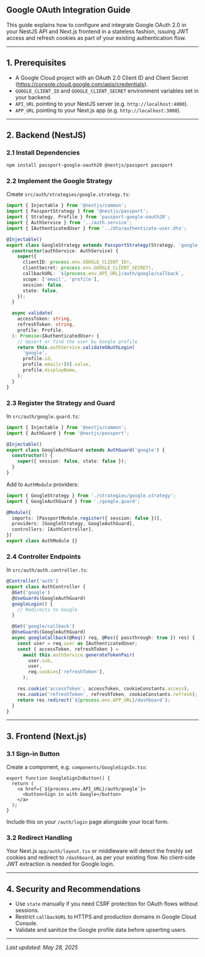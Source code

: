 ## Google OAuth Integration Guide

This guide explains how to configure and integrate Google OAuth 2.0 in your NestJS API and Next.js frontend in a stateless fashion, issuing JWT access and refresh cookies as part of your existing authentication flow.

---

## 1. Prerequisites

- A Google Cloud project with an OAuth 2.0 Client ID and Client Secret (https://console.cloud.google.com/apis/credentials).
- `GOOGLE_CLIENT_ID` and `GOOGLE_CLIENT_SECRET` environment variables set in your backend.
- `API_URL` pointing to your NestJS server (e.g. `http://localhost:4000`).
- `APP_URL` pointing to your Next.js app (e.g. `http://localhost:3000`).

---

## 2. Backend (NestJS)

### 2.1 Install Dependencies

```bash
npm install passport-google-oauth20 @nestjs/passport passport
```

### 2.2 Implement the Google Strategy

Create `src/auth/strategies/google.strategy.ts`:

```ts
import { Injectable } from '@nestjs/common';
import { PassportStrategy } from '@nestjs/passport';
import { Strategy, Profile } from 'passport-google-oauth20';
import { AuthService } from '../auth.service';
import { IAuthenticatedUser } from '../dto/authenticate-user.dto';

@Injectable()
export class GoogleStrategy extends PassportStrategy(Strategy, 'google') {
  constructor(authService: AuthService) {
    super({
      clientID: process.env.GOOGLE_CLIENT_ID!,
      clientSecret: process.env.GOOGLE_CLIENT_SECRET!,
      callbackURL: `${process.env.API_URL}/auth/google/callback`,
      scope: ['email', 'profile'],
      session: false,
      state: false,
    });
  }

  async validate(
    accessToken: string,
    refreshToken: string,
    profile: Profile,
  ): Promise<IAuthenticatedUser> {
    // Upsert or find the user by Google profile
    return this.authService.validateOAuthLogin(
      'google',
      profile.id,
      profile.emails![0].value,
      profile.displayName,
    );
  }
}
```

### 2.3 Register the Strategy and Guard

In `src/auth/google.guard.ts`:

```ts
import { Injectable } from '@nestjs/common';
import { AuthGuard } from '@nestjs/passport';

@Injectable()
export class GoogleAuthGuard extends AuthGuard('google') {
  constructor() {
    super({ session: false, state: false });
  }
}
```

Add to `AuthModule` providers:

```ts
import { GoogleStrategy } from './strategies/google.strategy';
import { GoogleAuthGuard } from './google.guard';

@Module({
  imports: [PassportModule.register({ session: false })],
  providers: [GoogleStrategy, GoogleAuthGuard],
  controllers: [AuthController],
})
export class AuthModule {}
```

### 2.4 Controller Endpoints

In `src/auth/auth.controller.ts`:

```ts
@Controller('auth')
export class AuthController {
  @Get('google')
  @UseGuards(GoogleAuthGuard)
  googleLogin() {
    // Redirects to Google
  }

  @Get('google/callback')
  @UseGuards(GoogleAuthGuard)
  async googleCallback(@Req() req, @Res({ passthrough: true }) res) {
    const user = req.user as IAuthenticatedUser;
    const { accessToken, refreshToken } =
      await this.authService.generateTokenPair(
        user.sub,
        user,
        req.cookies['refreshToken'],
      );

    res.cookie('accessToken', accessToken, cookieConstants.access);
    res.cookie('refreshToken', refreshToken, cookieConstants.refresh);
    return res.redirect(`${process.env.APP_URL}/dashboard`);
  }
}
```

---

## 3. Frontend (Next.js)

### 3.1 Sign‑in Button

Create a component, e.g. `components/GoogleSignIn.tsx`:

```tsx
export function GoogleSignInButton() {
  return (
    <a href={`${process.env.API_URL}/auth/google`}>
      <button>Sign in with Google</button>
    </a>
  );
}
```

Include this on your `/auth/login` page alongside your local form.

### 3.2 Redirect Handling

Your Next.js `app/auth/layout.tsx` or middleware will detect the freshly set cookies and redirect to `/dashboard`, as per your existing flow. No client‑side JWT extraction is needed for Google login.

---

## 4. Security and Recommendations

- Use `state` manually if you need CSRF protection for OAuth flows without sessions.
- Restrict `callbackURL` to HTTPS and production domains in Google Cloud Console.
- Validate and sanitize the Google profile data before upserting users.

---

_Last updated: May 28, 2025_
